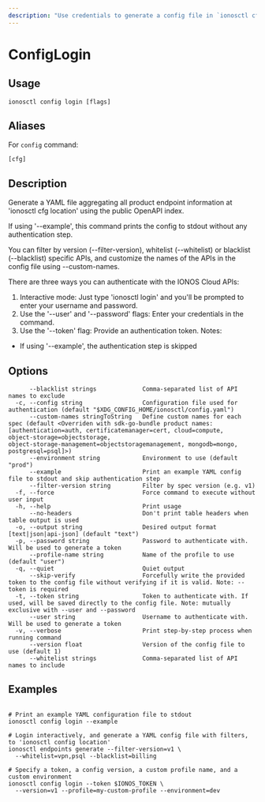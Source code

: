 ```yaml
---
description: "Use credentials to generate a config file in `ionosctl cfg location`, or use '--example' to generate a sample endpoints YAML config"
---
```


# ConfigLogin

## Usage

```text
ionosctl config login [flags]
```

## Aliases

For `config` command:

```text
[cfg]
```

## Description

Generate a YAML file aggregating all product endpoint information at 'ionosctl cfg location' using the public OpenAPI index.

If using '--example', this command prints the config to stdout without any authentication step.

You can filter by version (--filter-version), whitelist (--whitelist) or blacklist (--blacklist) specific APIs,
and customize the names of the APIs in the config file using --custom-names.

There are three ways you can authenticate with the IONOS Cloud APIs:
  1. Interactive mode: Just type 'ionosctl login' and you'll be prompted to enter your username and password.
  2. Use the '--user' and '--password' flags: Enter your credentials in the command.
  3. Use the '--token' flag: Provide an authentication token.
Notes:
  - If using '--example', the authentication step is skipped


## Options

```text
      --blacklist strings             Comma-separated list of API names to exclude
  -c, --config string                 Configuration file used for authentication (default "$XDG_CONFIG_HOME/ionosctl/config.yaml")
      --custom-names stringToString   Define custom names for each spec (default <Overriden with sdk-go-bundle product names: [authentication=auth, certificatemanager=cert, cloud=compute, object‑storage=objectstorage, object‑storage‑management=objectstoragemanagement, mongodb=mongo, postgresql=psql]>)
      --environment string            Environment to use (default "prod")
      --example                       Print an example YAML config file to stdout and skip authentication step
      --filter-version string         Filter by spec version (e.g. v1)
  -f, --force                         Force command to execute without user input
  -h, --help                          Print usage
      --no-headers                    Don't print table headers when table output is used
  -o, --output string                 Desired output format [text|json|api-json] (default "text")
  -p, --password string               Password to authenticate with. Will be used to generate a token
      --profile-name string           Name of the profile to use (default "user")
  -q, --quiet                         Quiet output
      --skip-verify                   Forcefully write the provided token to the config file without verifying if it is valid. Note: --token is required
  -t, --token string                  Token to authenticate with. If used, will be saved directly to the config file. Note: mutually exclusive with --user and --password
      --user string                   Username to authenticate with. Will be used to generate a token
  -v, --verbose                       Print step-by-step process when running command
      --version float                 Version of the config file to use (default 1)
      --whitelist strings             Comma-separated list of API names to include
```

## Examples

```text

# Print an example YAML configuration file to stdout
ionosctl config login --example

# Login interactively, and generate a YAML config file with filters, to 'ionosctl config location'
ionosctl endpoints generate --filter-version=v1 \
  --whitelist=vpn,psql --blacklist=billing

# Specify a token, a config version, a custom profile name, and a custom environment
ionosctl config login --token $IONOS_TOKEN \
  --version=v1 --profile=my-custom-profile --environment=dev

```

